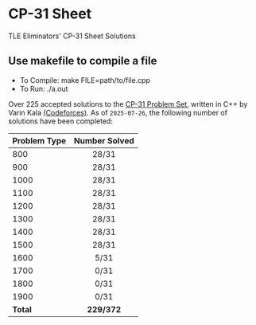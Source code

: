 # CP-31 Sheet
TLE Eliminators' CP-31 Sheet Solutions

## Use makefile to compile a file
- To Compile: make FILE=path/to/file.cpp
- To Run: ./a.out

Over 225 accepted solutions to the [CP-31 Problem Set](www.tle-eliminators.com/cp-sheet), written in C++ by Varin Kala [(Codeforces)](codeforces.com/profile/VarinKala). As of `2025-07-26`, the following number of solutions have been completed:

| Problem Type | Number Solved |
|--------------|:-------------:|
|      800     |     28/31     |
|      900     |     28/31     |
|     1000     |     28/31     |
|     1100     |     28/31     |
|     1200     |     28/31     |
|     1300     |     28/31     |
|     1400     |     28/31     |
|     1500     |     28/31     |
|     1600     |      5/31     |
|     1700     |      0/31     |
|     1800     |      0/31     |
|     1900     |      0/31     |
|  **Total**   |  **229/372**  |

